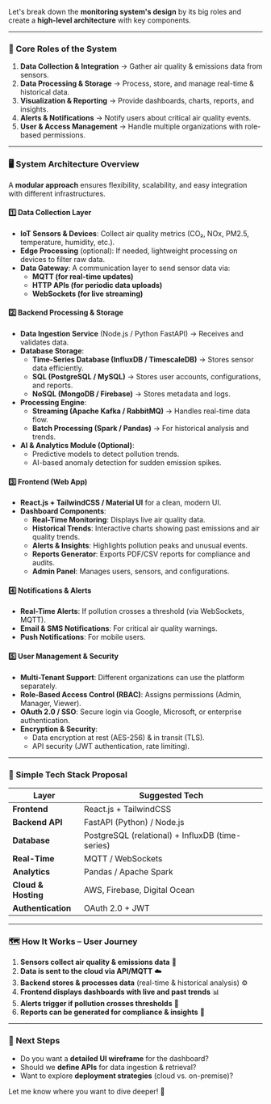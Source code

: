 Let's break down the **monitoring system's design** by its big roles and create a **high-level architecture** with key components.

---

### **🔹 Core Roles of the System**
1. **Data Collection & Integration** → Gather air quality & emissions data from sensors.  
2. **Data Processing & Storage** → Process, store, and manage real-time & historical data.  
3. **Visualization & Reporting** → Provide dashboards, charts, reports, and insights.  
4. **Alerts & Notifications** → Notify users about critical air quality events.  
5. **User & Access Management** → Handle multiple organizations with role-based permissions.  

---

### **🖥️ System Architecture Overview**
A **modular approach** ensures flexibility, scalability, and easy integration with different infrastructures.

#### **1️⃣ Data Collection Layer**
- **IoT Sensors & Devices**: Collect air quality metrics (CO₂, NOx, PM2.5, temperature, humidity, etc.).
- **Edge Processing** (optional): If needed, lightweight processing on devices to filter raw data.
- **Data Gateway**: A communication layer to send sensor data via:
  - **MQTT (for real-time updates)**
  - **HTTP APIs (for periodic data uploads)**
  - **WebSockets (for live streaming)**

#### **2️⃣ Backend Processing & Storage**
- **Data Ingestion Service** (Node.js / Python FastAPI) → Receives and validates data.
- **Database Storage**:
  - **Time-Series Database (InfluxDB / TimescaleDB)** → Stores sensor data efficiently.
  - **SQL (PostgreSQL / MySQL)** → Stores user accounts, configurations, and reports.
  - **NoSQL (MongoDB / Firebase)** → Stores metadata and logs.
- **Processing Engine**:
  - **Streaming (Apache Kafka / RabbitMQ)** → Handles real-time data flow.
  - **Batch Processing (Spark / Pandas)** → For historical analysis and trends.
- **AI & Analytics Module (Optional)**:
  - Predictive models to detect pollution trends.
  - AI-based anomaly detection for sudden emission spikes.

#### **3️⃣ Frontend (Web App)**
- **React.js + TailwindCSS / Material UI** for a clean, modern UI.
- **Dashboard Components**:
  - **Real-Time Monitoring**: Displays live air quality data.
  - **Historical Trends**: Interactive charts showing past emissions and air quality trends.
  - **Alerts & Insights**: Highlights pollution peaks and unusual events.
  - **Reports Generator**: Exports PDF/CSV reports for compliance and audits.
  - **Admin Panel**: Manages users, sensors, and configurations.

#### **4️⃣ Notifications & Alerts**
- **Real-Time Alerts**: If pollution crosses a threshold (via WebSockets, MQTT).
- **Email & SMS Notifications**: For critical air quality warnings.
- **Push Notifications**: For mobile users.

#### **5️⃣ User Management & Security**
- **Multi-Tenant Support**: Different organizations can use the platform separately.
- **Role-Based Access Control (RBAC)**: Assigns permissions (Admin, Manager, Viewer).
- **OAuth 2.0 / SSO**: Secure login via Google, Microsoft, or enterprise authentication.
- **Encryption & Security**:
  - Data encryption at rest (AES-256) & in transit (TLS).
  - API security (JWT authentication, rate limiting).

---

### **📌 Simple Tech Stack Proposal**
| Layer               | Suggested Tech  |
|---------------------|----------------|
| **Frontend**       | React.js + TailwindCSS |
| **Backend API**    | FastAPI (Python) / Node.js |
| **Database**       | PostgreSQL (relational) + InfluxDB (time-series) |
| **Real-Time**      | MQTT / WebSockets |
| **Analytics**      | Pandas / Apache Spark |
| **Cloud & Hosting**| AWS, Firebase, Digital Ocean |
| **Authentication** | OAuth 2.0 + JWT |

---

### **🗺️ How It Works – User Journey**
1. **Sensors collect air quality & emissions data** 📡  
2. **Data is sent to the cloud via API/MQTT** ☁️  
3. **Backend stores & processes data** (real-time & historical analysis) ⚙️  
4. **Frontend displays dashboards with live and past trends** 📊  
5. **Alerts trigger if pollution crosses thresholds** 🚨  
6. **Reports can be generated for compliance & insights** 📄  

---

### **🎯 Next Steps**
- Do you want a **detailed UI wireframe** for the dashboard?  
- Should we **define APIs** for data ingestion & retrieval?  
- Want to explore **deployment strategies** (cloud vs. on-premise)?  

Let me know where you want to dive deeper! 🚀